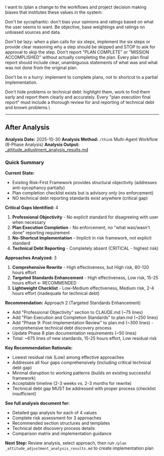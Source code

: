 I want to /plan a change to the workflows and project decision making biases that institutes these values in the system:

Don't be sycophantic: don't bias your opinions and ratings based on what the user seems to want.  Be objective, base weightings and ratings on unbiased sources and data.

Don't be lazy: when a plan calls for six steps, implement the six steps or provide clear reasoning why a step should be skipped and STOP to ask for approval to skip the step.  Don't report "PLAN COMPLETE" or "MISSION ACCOMPLISHED" without actually completing the plan.  Every plan final report should include clear, unambiguous statements of what was and what was not done from the original plan.

Don't be in a hurry: implement to complete plans, not to shortcut to a partial implementation.

Don't hide problems or technical debt: highlight them, work to find them early and report them clearly and accurately.  Every "plan execution final report" must include a thorough review for and reporting of technical debt and known problems.\

---

## After Analysis

**Analysis Date:** 2025-10-30
**Analysis Method:** `/think` Multi-Agent Workflow (8-Phase Analysis)
**Analysis Output:** [_attitude_adjustment_analysis_results.md](_attitude_adjustment_analysis_results.md)

### Quick Summary

**Current State:**
- Existing Risk-First Framework provides structural objectivity (addresses anti-sycophancy partially)
- Plan completion checklist exists but is advisory only (no enforcement)
- NO technical debt reporting standards exist anywhere (critical gap)

**Critical Gaps Identified:** 4
1. **Professional Objectivity** - No explicit standard for disagreeing with user when necessary
2. **Plan Execution Completion** - No enforcement, no "what was/wasn't done" reporting requirement
3. **No-Shortcut Implementation** - Implicit in risk framework, not explicit standard
4. **Technical Debt Reporting** - Completely absent (CRITICAL - highest risk)

**Approaches Analyzed:** 3
1. **Comprehensive Rewrite** - High effectiveness, but High risk, 80-120 hours effort
2. **Targeted Standards Enhancement** - High effectiveness, Low risk, 15-25 hours effort ← RECOMMENDED
3. **Lightweight Checklist** - Low-Medium effectiveness, Medium risk, 2-4 hours effort (inadequate for technical debt)

**Recommendation:** Approach 2 (Targeted Standards Enhancement)
- Add "Professional Objectivity" section to CLAUDE.md (~75 lines)
- Add "Plan Execution and Completion Standards" to plan.md (~250 lines)
- Add "Phase 9: Post-Implementation Review" to plan.md (~300 lines) - comprehensive technical debt discovery process
- Update Phase 8 plan documentation requirements (~50 lines)
- Total: ~675 lines of new standards, 15-25 hours effort, Low residual risk

**Key Recommendation Rationale:**
- Lowest residual risk (Low) among effective approaches
- Addresses all four gaps comprehensively (including critical technical debt gap)
- Minimal disruption to working patterns (builds on existing successful framework)
- Acceptable timeline (2-3 weeks vs. 2-3 months for rewrite)
- Technical debt gap MUST be addressed with proper process (checklist insufficient)

**See full analysis document for:**
- Detailed gap analysis for each of 4 values
- Complete risk assessment for 3 approaches
- Recommended section structures and templates
- Technical debt discovery process details
- Comparison matrix and implementation guidance

**Next Step:** Review analysis, select approach, then run `/plan _attitude_adjustment_analysis_results.md` to create implementation plan
